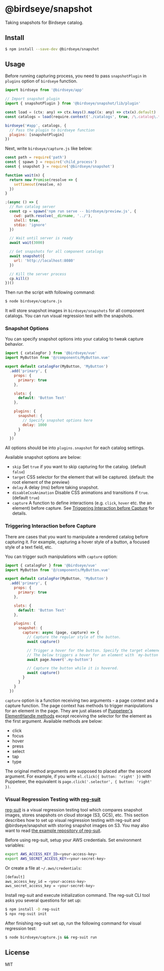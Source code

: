 # @birdseye/snapshot

Taking snapshots for Birdseye catalog.

## Install

```sh
$ npm install --save-dev @birdseye/snapshot
```

## Usage

Before running capturing process, you need to pass `snapshotPlugin` in `plugins` option of `birdseye` function.

```js
import birdseye from '@birdseye/app'

// Import snapshot plugin
import { snapshotPlugin } from '@birdseye/snapshot/lib/plugin'

const load = (ctx: any) => ctx.keys().map((x: any) => ctx(x).default)
const catalogs = load(require.context('./catalogs', true, /\.catalog\.ts$/))

birdseye('#app', catalogs, {
  // Pass the plugin to birdseye function
  plugins: [snapshotPlugin]
})

```

Next, write `birdseye/capture.js` like below:

```js
const path = require('path')
const { spawn } = require('child_process')
const { snapshot } = require('@birdseye/snapshot')

function wait(n) {
  return new Promise(resolve => {
    setTimeout(resolve, n)
  })
}

;(async () => {
  // Run catalog server
  const cp = spawn('npm run serve -- birdseye/preview.js', {
    cwd: path.resolve(__dirname, '../'),
    shell: true,
    stdio: 'ignore'
  })

  // Wait until server is ready
  await wait(3000)

  // Get snapshots for all component catalogs
  await snapshot({
    url: 'http://localhost:8080'
  })

  // Kill the server process
  cp.kill()
})()
```

Then run the script with following command:

```sh
$ node birdseye/capture.js
```

It will store snapshot images in `birdseye/snapshots` for all component catalogs. You can run visual regression test with the snapshots.

### Snapshot Options

You can specify snapshot options into your catalog to tweak capture behavior.

```js
import { catalogFor } from '@birdseye/vue'
import MyButton from '@/components/MyButton.vue'

export default catalogFor(MyButton, 'MyButton')
  .add('primary', {
    props: {
      primary: true
    },

    slots: {
      default: 'Button Text'
    },

    plugins: {
      snapshot: {
        // Specify snapshot options here
        delay: 1000
      }
    }
  })
```

All options should be into `plugins.snapshot` for each catalog settings.

Available snapshot options are below:

- `skip` Set `true` if you want to skip capturing for the catalog. (default `false`)
- `target` CSS selector for the element that will be captured. (default: the root element of the preview)
- `delay` A delay (ms) before taking snapshot.
- `disableCssAnimation` Disable CSS animations and transitions if `true`. (default `true`)
- `capture` A function to define interactions (e.g. `click`, `hover` etc. the an element) before capture. See [Triggering Interaction before Capture](#triggering-interaction-before-capture) for details.

### Triggering Interaction before Capture

There are cases that you want to manipulate a rendered catalog before capturing it. For example, capturing a hover style of a button, a focused style of a text field, etc.

You can trigger such manipulations with `capture` option:

```js
import { catalogFor } from '@birdseye/vue'
import MyButton from '@/components/MyButton.vue'

export default catalogFor(MyButton, 'MyButton')
  .add('primary', {
    props: {
      primary: true
    },

    slots: {
      default: 'Button Text'
    },

    plugins: {
      snapshot: {
        capture: async (page, capture) => {
          // Capture the regular style of the button.
          await capture()

          // Trigger a hover for the button. Specify the target elemenet with a CSS selector.
          // The below triggers a hover for an element with `my-button` class.
          await page.hover('.my-button')

          // Capture the button while it is hovered.
          await capture()
        }
      }
    }
  })
```

`capture` option is a function receiving two arguments - a page context and a capture function. The page context has methods to trigger manipulations for an element in the page. They are just aliases of [Puppeteer's ElementHandle methods](https://github.com/puppeteer/puppeteer/blob/v5.2.1/docs/api.md#class-elementhandle) except receiving the selector for the element as the first argument. Available methods are below:

- click
- focus
- hover
- press
- select
- tap
- type

The original method arguments are supposed to placed after the second argument. For example, if you write `el.click({ button: 'right' })` with Puppeteer, the equivalent is `page.click('.selector', { button: 'right' })`.

### Visual Regression Testing with [reg-suit](https://github.com/reg-viz/reg-suit)

[reg-suit](https://github.com/reg-viz/reg-suit) is a visual regression testing tool which compares snapshot images, stores snapshots on cloud storage (S3, GCS), etc. This section describes how to set up visual regiression testing with reg-suit and @birdseye/snapshot with storing snapshot images on S3. You may also want to read [the example repository of reg-suit](https://github.com/reg-viz/reg-puppeteer-demo).

Before using reg-suit, setup your AWS credentials. Set environment variables:

```sh
export AWS_ACCESS_KEY_ID=<your-access-key>
export AWS_SECRET_ACCESS_KEY=<your-secret-key>
```

Or create a file at `~/.aws/credentials`:

```sh
[default]
aws_access_key_id = <your-access-key>
aws_secret_access_key = <your-secret-key>
```

Install reg-suit and execute initialization command. The reg-suit CLI tool asks you several questions for set up:

```sh
$ npm install -D reg-suit
$ npx reg-suit init
```

After finishing reg-suit set up, run the following command for visual regression test:

```sh
$ node birdseye/capture.js && reg-suit run
```

## License

MIT
